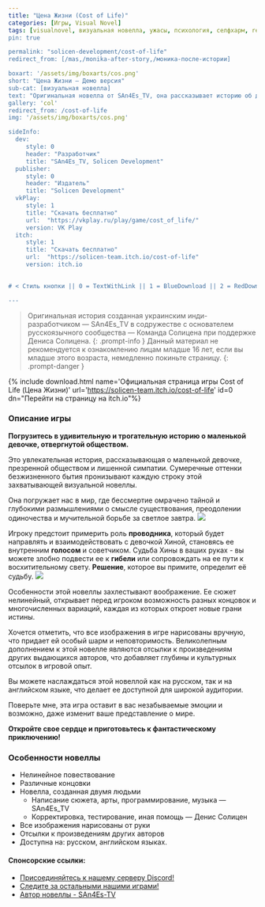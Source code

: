 ```yaml
---
title: "Цена Жизни (Cost of Life)"
categories: [Игры, Visual Novel]
tags: [visualnovel, визуальная новелла, ужасы, психология, селфхарм, ren'py, драма, психологическое, сверхъестественное]
pin: true

permalink: "solicen-development/cost-of-life"
redirect_from: [/mas,/monika-after-story,/моника-после-истории]

boxart: '/assets/img/boxarts/cos.png'
short: "Цена Жизни — Демо версия"
sub-cat: [визуальная новелла]
text: "Оригинальная новелла от SAn4Es_TV, она рассказывает историю об девочке, которую возненавидело общество. Игра представляет собой небольшую визуальную новеллу..."
gallery: 'col'
redirect_from: /cost-of-life
img: '/assets/img/boxarts/cos.png'

sideInfo:
  dev:
     style: 0
     header: "Разработчик"
     title: "SAn4Es_TV, Solicen Development"
  publisher:
     style: 0
     header: "Издатель"
     title: "Solicen Development"
  vkPlay:
     style: 1
     title: "Скачать бесплатно"
     url:  "https://vkplay.ru/play/game/cost_of_life/"
     version: VK Play
  itch:
     style: 1
     title: "Скачать бесплатно"
     url:  "https://solicen-team.itch.io/cost-of-life"
     version: itch.io

  
# < Стиль кнопки || 0 = TextWithLink || 1 = BlueDownload || 2 = RedDownload || 3 = YellowDownload >

---
```

> Оригинальная история созданная украинским инди-разработчиком — SAn4Es_TV в содружестве с основателем русскоязычного сообщества — Команда Солицена при поддержке Дениса Солицена.
{: .prompt-info }
> Данный материал не рекомендуется к ознакомлению лицам младше 16 лет, если вы младше этого возраста, немедленно покиньте страницу.
{: .prompt-danger }

{% include download.html name='Официальная страница игры Cost of Life (Цена Жизни)' url='https://solicen-team.itch.io/cost-of-life' id=0  dn="Перейти на страницу на itch.io"%}
### Описание игры
**Погрузитесь в удивительную и трогательную историю о маленькой девочке, отвергнутой обществом.**

Это увлекательная история, рассказывающая о маленькой девочке, презренной обществом и лишенной симпатии. Cумеречные оттенки безжизненного бытия пронизывают каждую строку этой захватывающей визуальной новеллы. 

Она погружает нас в мир, где бессмертие омрачено тайной и глубокими размышлениями о смысле существования, преодолении одиночества и мучительной борьбе за светлое завтра.
![](https://img.itch.zone/aW1hZ2UvMjE1NTE1MS8xMjgzODQ5MC5wbmc=/original/6pW9LN.png)

Игроку предстоит примерить роль **проводника**, который будет направлять и взаимодействовать с девочкой Хиной, становясь ее внутренним **голосом** и советчиком. Судьба Хины в ваших руках - вы можете злобно подвести ее к **гибели** или сопровождать на ее пути к восхитительному свету. **Решение**, которое вы примите, определит её судьбу.
![](https://img.itch.zone/aW1hZ2UvMjE1NTE1MS8xMjgzODQ5MS5wbmc=/original/Kl5VVH.png)

Особенности этой новеллы захлестывают воображение. Ее сюжет нелинейный, открывает перед игроком возможность разных концовок и многочисленных вариаций, каждая из которых откроет новые грани истины. 

Хочется отметить, что все изображения в игре нарисованы вручную, что придает ей особый шарм и неповторимость. 
Великолепным дополнением к этой новелле являются отсылки к произведениям других выдающихся авторов, что добавляет глубины и культурных отсылок в игровой опыт.

Вы можете наслаждаться этой новеллой как на русском, так и на английском языке, что делает ее доступной для широкой аудитории.

Поверьте мне, эта игра оставит в вас незабываемые эмоции и возможно, даже изменит ваше представление о мире.

**Откройте свое сердце и приготовьтесь к фантастическому приключению!**


### Особенности новеллы
* Нелинейное повествование
* Различные концовки
* Новелла, созданная двумя людьми
  * Написание сюжета, арты, программирование, музыка — SAn4Es_TV
  * Корректировка, тестирование, иная помощь — Денис Солицен
* Все изображения нарисованы от руки
* Отсылки к произведениям других авторов
* Доступна на: русском, английском языках.


#### Спонсорские ссылки:
* [Присоединяйтесь к нашему серверу Discord!](https://discord.gg/C3EyszK59m)
* [Следите за остальными нашими играми!](https://solicen-team.itch.io/)
* [Автор новеллы - SAn4Es-TV](https://github.com/SAn4Es-TV) 
 